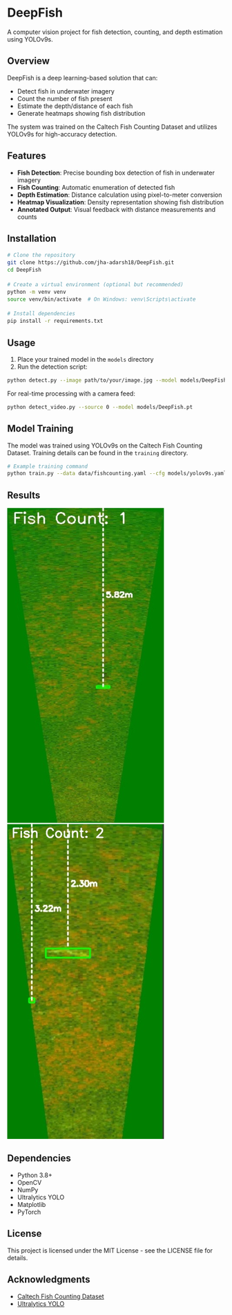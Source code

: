 # DeepFish

A computer vision project for fish detection, counting, and depth estimation using YOLOv9s.

## Overview

DeepFish is a deep learning-based solution that can:
- Detect fish in underwater imagery
- Count the number of fish present
- Estimate the depth/distance of each fish
- Generate heatmaps showing fish distribution

The system was trained on the Caltech Fish Counting Dataset and utilizes YOLOv9s for high-accuracy detection.

## Features

- **Fish Detection**: Precise bounding box detection of fish in underwater imagery
- **Fish Counting**: Automatic enumeration of detected fish
- **Depth Estimation**: Distance calculation using pixel-to-meter conversion
- **Heatmap Visualization**: Density representation showing fish distribution
- **Annotated Output**: Visual feedback with distance measurements and counts

## Installation

```bash
# Clone the repository
git clone https://github.com/jha-adarsh18/DeepFish.git
cd DeepFish

# Create a virtual environment (optional but recommended)
python -m venv venv
source venv/bin/activate  # On Windows: venv\Scripts\activate

# Install dependencies
pip install -r requirements.txt
```

## Usage

1. Place your trained model in the `models` directory
2. Run the detection script:

```bash
python detect.py --image path/to/your/image.jpg --model models/DeepFish.pt
```

For real-time processing with a camera feed:

```bash
python detect_video.py --source 0 --model models/DeepFish.pt
```

## Model Training

The model was trained using YOLOv9s on the Caltech Fish Counting Dataset. Training details can be found in the `training` directory.

```bash
# Example training command
python train.py --data data/fishcounting.yaml --cfg models/yolov9s.yaml --batch 16 --epochs 100
```

## Results

![Example Output 1](examples/example_output1.jpg)
![Example Output 2](examples/example_output2.jpg)

## Dependencies

- Python 3.8+
- OpenCV
- NumPy
- Ultralytics YOLO
- Matplotlib
- PyTorch

## License

This project is licensed under the MIT License - see the LICENSE file for details.

## Acknowledgments

- [Caltech Fish Counting Dataset]([http://www.vision.caltech.edu/~dhall/projects/FishCounting/](https://github.com/visipedia/caltech-fish-counting))
- [Ultralytics YOLO](https://github.com/ultralytics/ultralytics)
